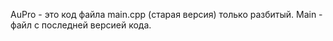 AuPro - это код файла main.cpp (старая версия) только разбитый.
Main - файл с последней версией кода.
